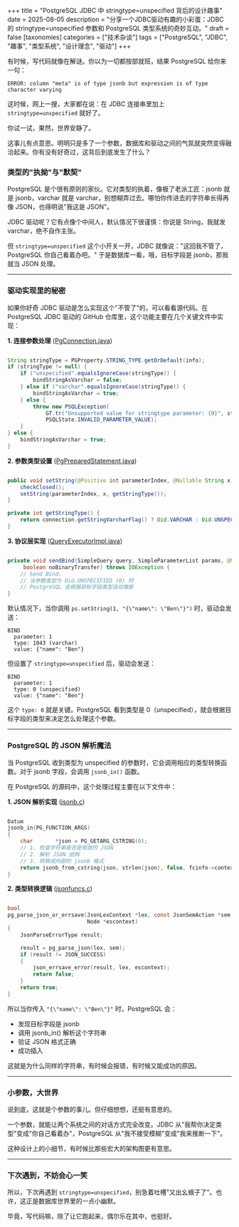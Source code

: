 +++
title = "PostgreSQL JDBC 中 stringtype=unspecified 背后的设计趣事"
date = 2025-08-05
description = "分享一个JDBC驱动有趣的小彩蛋：JDBC 的 stringtype=unspecified 参数和 PostgreSQL 类型系统的奇妙互动。"
draft = false
[taxonomies]
categories = ["技术杂谈"]
tags = ["PostgreSQL", "JDBC", "趣事", "类型系统", "设计理念", "驱动"]
+++

有时候，写代码就像在解谜。你以为一切都按部就班，结果 PostgreSQL 给你来一句：

```
ERROR: column "meta" is of type jsonb but expression is of type character varying
```

这时候，网上一搜，大家都在说：在 JDBC 连接串里加上 `stringtype=unspecified` 就好了。

你试一试，果然，世界安静了。

这事儿有点意思。明明只是多了一个参数，数据库和驱动之间的气氛就突然变得融洽起来。你有没有好奇过，这背后到底发生了什么？

<!--more-->

### 类型的"执拗"与"默契"

PostgreSQL 是个很有原则的家伙。它对类型的执着，像极了老派工匠：jsonb 就是 jsonb，varchar 就是 varchar，别想糊弄过去。哪怕你传进去的字符串长得再像 JSON，也得明说"我这是 JSON"。

JDBC 驱动呢？它有点像个中间人，默认情况下很谨慎：你说是 String，我就发 varchar，绝不自作主张。

但 `stringtype=unspecified` 这个小开关一开，JDBC 就像说："这回我不管了，PostgreSQL 你自己看着办吧。" 于是数据库一看，哦，目标字段是 jsonb，那我就当 JSON 处理。

---

### 驱动实现里的秘密

如果你好奇 JDBC 驱动是怎么实现这个"不管了"的，可以看看源代码。在 PostgreSQL JDBC 驱动的 GitHub 仓库里，这个功能主要在几个关键文件中实现：

**1. 连接参数处理** ([PgConnection.java](https://github.com/pgjdbc/pgjdbc/blob/master/pgjdbc/src/main/java/org/postgresql/jdbc/PgConnection.java#L327))
```java

String stringType = PGProperty.STRING_TYPE.getOrDefault(info);
if (stringType != null) {
    if ("unspecified".equalsIgnoreCase(stringType)) {
        bindStringAsVarchar = false;
    } else if ("varchar".equalsIgnoreCase(stringType)) {
        bindStringAsVarchar = true;
    } else {
        throw new PSQLException(
            GT.tr("Unsupported value for stringtype parameter: {0}", stringType),
            PSQLState.INVALID_PARAMETER_VALUE);
    }
} else {
    bindStringAsVarchar = true;
}
```

**2. 参数类型设置** ([PgPreparedStatement.java](https://github.com/pgjdbc/pgjdbc/blob/master/pgjdbc/src/main/java/org/postgresql/jdbc/PgPreparedStatement.java#L388))
```java

public void setString(@Positive int parameterIndex, @Nullable String x) throws SQLException {
    checkClosed();
    setString(parameterIndex, x, getStringType());
}

private int getStringType() {
    return connection.getStringVarcharFlag() ? Oid.VARCHAR : Oid.UNSPECIFIED;
}
```

**3. 协议层实现** ([QueryExecutorImpl.java](https://github.com/pgjdbc/pgjdbc/blob/master/pgjdbc/src/main/java/org/postgresql/core/v3/QueryExecutorImpl.java#L1659))
```java

private void sendBind(SimpleQuery query, SimpleParameterList params, @Nullable Portal portal,
	 boolean noBinaryTransfer) throws IOException {
    // Send Bind.
    // 当参数类型为 Oid.UNSPECIFIED (0) 时
    // PostgreSQL 会根据目标字段类型自动推断
}
```

默认情况下，当你调用 `ps.setString(1, "{\"name\": \"Ben\"}")` 时，驱动会发送：
```
BIND
  parameter: 1
  type: 1043 (varchar)
  value: {"name": "Ben"}
```

但设置了 `stringtype=unspecified` 后，驱动会发送：
```
BIND
  parameter: 1
  type: 0 (unspecified)
  value: {"name": "Ben"}
```

这个 `type: 0` 就是关键。PostgreSQL 看到类型是 0（unspecified），就会根据目标字段的类型来决定怎么处理这个参数。

---

### PostgreSQL 的 JSON 解析魔法

当 PostgreSQL 收到类型为 unspecified 的参数时，它会调用相应的类型转换函数。对于 jsonb 字段，会调用 `jsonb_in()` 函数。

在 PostgreSQL 的源码中，这个处理过程主要在以下文件中：

**1. JSON 解析实现** ([jsonb.c](https://github.com/postgres/postgres/blob/master/src/backend/utils/adt/jsonb.c#L73))
```c

Datum
jsonb_in(PG_FUNCTION_ARGS)
{
    char       *json = PG_GETARG_CSTRING(0);
    // 1. 检查字符串是否是有效的 JSON
    // 2. 解析 JSON 结构  
    // 3. 转换成内部的 jsonb 格式
    return jsonb_from_cstring(json, strlen(json), false, fcinfo->context);
}
```

**2. 类型转换逻辑** ([jsonfuncs.c](https://github.com/postgres/postgres/blob/master/src/backend/utils/adt/jsonfuncs.c#L518))
```c

bool
pg_parse_json_or_errsave(JsonLexContext *lex, const JsonSemAction *sem,
						 Node *escontext)
{
	JsonParseErrorType result;

	result = pg_parse_json(lex, sem);
	if (result != JSON_SUCCESS)
	{
		json_errsave_error(result, lex, escontext);
		return false;
	}
	return true;
}
```

所以当你传入 `"{\"name\": \"Ben\"}"` 时，PostgreSQL 会：
- 发现目标字段是 jsonb
- 调用 jsonb_in() 解析这个字符串
- 验证 JSON 格式正确
- 成功插入

这就是为什么同样的字符串，有时候会报错，有时候又能成功的原因。

---

### 小参数，大世界

说到底，这就是个参数的事儿。但仔细想想，还挺有意思的。

一个参数，就能让两个系统之间的对话方式完全改变。JDBC 从"我帮你决定类型"变成"你自己看着办"，PostgreSQL 从"我不接受模糊"变成"我来推断一下"。

这种设计上的小细节，有时候比那些宏大的架构图更有意思。

---

### 下次遇到，不妨会心一笑

所以，下次再遇到 `stringtype=unspecified`，别急着吐槽"又出幺蛾子了"。也许，这正是数据库世界里的一点小幽默。

毕竟，写代码嘛，除了让它跑起来，偶尔乐在其中，也挺好。 
